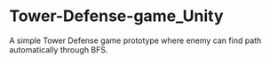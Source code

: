 # Tower-Defense-game_Unity
A simple Tower Defense game prototype where enemy can find path automatically through BFS.
